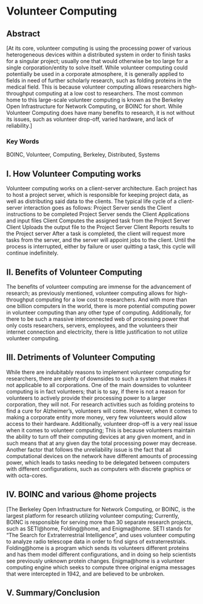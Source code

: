 
# Volunteer Computing
## Abstract
[At its core, volunteer computing is using the processing power of various heterogeneous devices within a distributed system in order to finish tasks for a singular project; usually one that would otherwise be too large for a single corporation/entity to solve itself. While volunteer computing could potentially be used in a corporate atmosphere, it is generally applied to fields in need of further scholarly research, such as folding proteins in the medical field. This is because volunteer computing allows researchers high-throughput computing at a low cost to researchers. The most common home to this large-scale volunteer computing is known as the Berkeley Open Infrastructure for Network Computing, or BOINC for short. While Volunteer Computing does have many benefits to research, it is not without its issues, such as volunteer drop-off, varied hardware, and lack of reliability.]

### Key Words
BOINC, Volunteer, Computing, Berkeley, Distributed, Systems

   ## I. How Volunteer Computing works
Volunteer computing works on a client-server architecture. Each project has to host a project server, which is responsible for keeping project data, as well as distributing said data to the clients. The typical life cycle of a client-server interaction goes as follows:
Project Server sends the Client instructions to be completed
Project Server sends the Client Applications and input files 
Client Computes the assigned task from the Project Server
Client Uploads the output file to the Project Server
Client Reports results to the Project server 
After a task is completed, the client will request more tasks from the server, and the server will appoint jobs to the client. Until the process is interrupted, either by failure or user quitting a task, this cycle will continue indefinitely.


  ## II. Benefits of Volunteer Computing
The benefits of volunteer computing are immense for the advancement of research; as previously mentioned, volunteer computing allows for high-throughput computing for a low cost to researchers. And with more than one billion computers in the world, there is more potential computing power in volunteer computing than any other type of computing. Additionally, for there to be such a massive interconnected web of processing power that only costs researchers, servers, employees, and the volunteers their internet connection and electricity, there is little justification to not utilize volunteer computing. 
  ## III. Detriments of Volunteer Computing 
While there are indubitably reasons to implement volunteer computing for researchers, there are plenty of downsides to such a system that makes it not applicable to all corporations. One of the main downsides to volunteer computing is in fact volunteers; that is to say, if there is not a reason for volunteers to actively provide their processing power to a larger corporation, they will not. For research activities such as folding proteins to find a cure for Alzheimer’s, volunteers will come. However, when it comes to making a corporate entity more money, very few volunteers would allow access to their hardware. Additionally, volunteer drop-off is a very real issue when it comes to volunteer computing; This is because volunteers maintain the ability to turn off their computing devices at any given moment, and in such means that at any given day the total processing power may decrease. Another factor that follows the unreliability issue is the fact that all computational devices on the network have different amounts of processing power, which leads to tasks needing to be delegated between computers with different configurations, such as computers with discrete graphics or with octa-cores. 

   ## IV. BOINC and various @home projects
[The Berkeley Open Infrastructure for Network Computing, or BOINC, is the largest platform for research utilizing volunteer computing; Currently, BOINC is responsible for serving more than 30 separate research projects, such as SETI@home, Folding@home, and Enigma@home. SETI stands for “The Search for Extraterrestrial Intelligence”, and uses volunteer computing to analyze radio telescope data in order to find signs of extraterrestrials. Folding@home is a program which sends its volunteers different proteins and has them model different configurations, and in doing so help scientists see previously unknown protein changes. Enigma@home is a volunteer computing engine which seeks to compute three original enigma messages that were intercepted in 1942, and are believed to be unbroken.

  ## V. Summary/Conclusion
